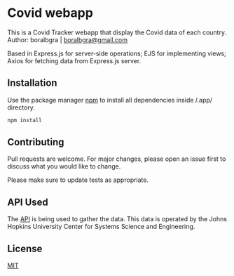 # Covid webapp

This is a Covid Tracker webapp that display the Covid data of each country.<br/>
Author: boralbgra | boralbgra@gmail.com<br/>

Based in Express.js for server-side operations; EJS for implementing views; Axios for fetching data from Express.js server.

## Installation

Use the package manager [npm](https://www.npmjs.com/) to install all dependencies inside /.app/ directory.

```bash
npm install 
```

## Contributing
Pull requests are welcome. For major changes, please open an issue first to discuss what you would like to change.

Please make sure to update tests as appropriate.

## API Used
The [API](https://covid19api.com/) is being used to gather the data. This data is operated by the Johns Hopkins University Center for Systems Science and Engineering. 

## License
[MIT](https://choosealicense.com/licenses/mit/)

